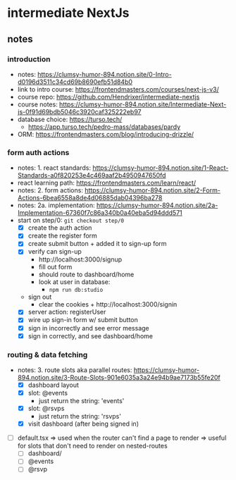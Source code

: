 # intermediate NextJs

## notes

### introduction

- notes: https://clumsy-humor-894.notion.site/0-Intro-d0196d3511c34cd69b8690efb51d84b0
- link to intro course: https://frontendmasters.com/courses/next-js-v3/
- course repo: https://github.com/Hendrixer/intermediate-nextjs
- course notes: https://clumsy-humor-894.notion.site/Intermediate-Next-js-0f91d69bdb5046c3920caf325222eb97
- database choice: https://turso.tech/
  - https://app.turso.tech/pedro-mass/databases/pardy
- ORM: https://frontendmasters.com/blog/introducing-drizzle/

### form auth actions

- notes: 1. react standards: https://clumsy-humor-894.notion.site/1-React-Standards-a0f820253e4c469aaf2b4950947650fd
- react learning path: https://frontendmasters.com/learn/react/
- notes: 2. form actions: https://clumsy-humor-894.notion.site/2-Form-Actions-6bea6558a8de4d06885dab04396ba278
- notes: 2a. implementation: https://clumsy-humor-894.notion.site/2a-Implementation-67360f7c86a340b0a40eba5d94ddd571
- start on step/0: `git checkout step/0`
  - [x] create the auth action
  - [x] create the register form
  - [x] create submit button + added it to sign-up form
  - [x] verify can sign-up
    - http://localhost:3000/signup
    - fill out form
    - should route to dashboard/home
    - look at user in database:
      - `npm run db:studio`
  - sign out
    - clear the cookies + http://localhost:3000/signin
  - [x] server action: registerUser
  - [x] wire up sign-in form w/ submit button
  - [x] sign in incorrectly and see error message
  - [x] sign in correctly, and see dashboard/home

### routing & data fetching

- notes: 3. route slots aka parallel routes: https://clumsy-humor-894.notion.site/3-Route-Slots-901e6035a3a24e94b9ae7173b55fe20f
  - [x] dashboard layout
  - [x] slot: @events
    - just return the string: 'events'
  - [x] slot: @rsvps
    - just return the string: 'rsvps'
  - [x] visit dashboard (after being signed in)
- [ ] default.tsx => used when the router can't find a page to render => useful for slots that don't need to render on nested-routes
  - [ ] dashboard/
  - [ ] @events
  - [ ] @rsvp
